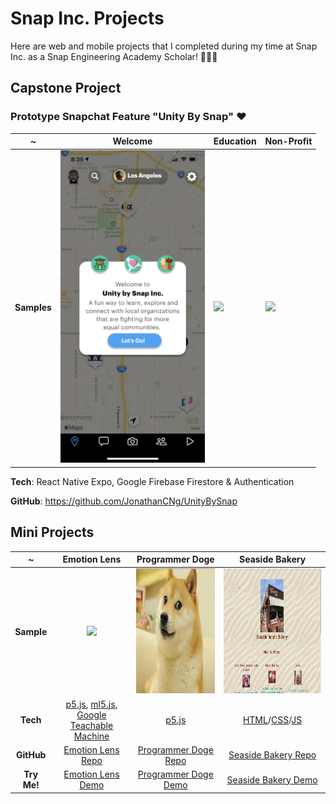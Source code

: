 # Snap Inc. Projects

Here are web and mobile projects that I completed during my time at Snap Inc. as a Snap Engineering Academy Scholar! 👻👨‍🎓

## Capstone Project


### Prototype Snapchat Feature "Unity By Snap" ♥

~ | Welcome | Education | Non-Profit |
|---|---|---|---|
**Samples** | <img src="Samples/UnityBySnap.png" height="500"/> | <img src="Samples/BitmojiWalkthroughDemo.gif" height="500"/> | <img src="Samples/CoCoDemo.gif" height="500"/> |

**Tech**: React Native Expo, Google Firebase Firestore & Authentication

**GitHub**: https://github.com/JonathanCNg/UnityBySnap


## Mini Projects

~ | Emotion Lens | Programmer Doge | Seaside Bakery
:-------------------------:|:-------------------------:|:-------------------------:|:-------------------------:
**Sample** | <img src="Samples/fulldemo.gif" height="200"/> | <img src="Samples/doge-sample-crop.gif" height="200"/> | <img src="Samples/seaside-sample.gif" height="200"/>
**Tech** | [p5.js](https://p5js.org/), [ml5.js](https://ml5js.org/), [Google Teachable Machine](https://teachablemachine.withgoogle.com/) | [p5.js](https://p5js.org/) | [HTML](https://developer.mozilla.org/en-US/docs/Web/HTML)/[CSS](https://developer.mozilla.org/en-US/docs/Web/CSS)/[JS](https://developer.mozilla.org/en-US/docs/Web/JavaScript)
**GitHub** | [Emotion Lens Repo](https://github.com/JonathanCNg/Emotion-Lens) | [Programmer Doge Repo](https://github.com/JonathanCNg/Programmer-Doge) | [Seaside Bakery Repo](https://github.com/Snap-Engineering-Academy-2021/food-town/tree/main/jonathan)
**Try Me!** | [Emotion Lens Demo](https://jonathancng.github.io/Emotion-Lens/) | [Programmer Doge Demo](https://jonathancng.github.io/Programmer-Doge/) | [Seaside Bakery Demo](https://snap-engineering-academy-2021.github.io/food-town/jonathan/index.html)
